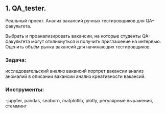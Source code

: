 ﻿## 1. QA_tester.
Реальный проект. Анализ вакансий ручных тестировщиков для QA–факультета.

Выбрать и проанализировать вакансии, на которые студенты QA-факультета могут откликнуться и получить приглашение на интервью. Оценить объём рынка вакансий для начинающих тестировщиков.

### Задача:

исследовательский анализ вакансий
портрет вакансии
анализ аномалий в описании вакансии
анализ креативности вакансий.

### Инструменты:

-jupyter, pandas, seaborn, matplotlib, plotly, регулярные выражения, стемминг 